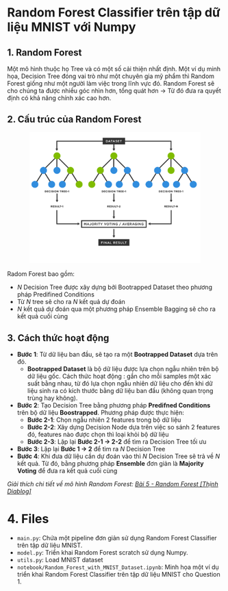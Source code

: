 # Random Forest Classifier trên tập dữ liệu MNIST với Numpy
## 1. Random Forest
Một mô hình thuộc họ Tree và có một số cải thiện nhất định. Một ví dụ minh họa, Decision Tree đóng vai trò như một chuyên gia mỹ phẩm thì Random Forest giống như một người làm việc trong lĩnh vực đó. Random Forest sẽ cho chúng ta được nhiều góc nhìn hơn, tổng quát hơn → Từ đó đưa ra quyết định có khả năng chính xác cao hơn.

## 2. Cấu trúc của Random Forest
<p align="center">
  <img src="https://github.com/nvsthinh/Interview_QAI/blob/main/data/Q1.png" width="400"/>
</p>

Radom Forest bao gồm:
- $N$ Decision Tree được xây dựng bởi Bootrapped Dataset theo phương pháp Predifined Conditions
- Từ $N$ tree sẽ cho ra $N$ kết quả dự đoán
- $N$ kết quả dự đoán qua một phương pháp Ensemble Bagging sẽ cho ra kết quả cuối cùng

## 3. Cách thức hoạt động
- **Bước 1**: Từ dữ liệu ban đầu, sẽ tạo ra một **Bootrapped Dataset** dựa trên đó.
    - **Bootrapped Dataset** là bộ dữ liệu được lựa chọn ngẫu nhiên trên bộ dữ liệu gốc. Cách thức hoạt động : gắn cho mỗi samples một xác suất bằng nhau, từ đó lựa chọn ngẫu nhiên dữ liệu cho đến khi dữ liệu sinh ra có kích thước bằng dữ liệu ban đầu (không quan trọng trùng hay không).
- **Bước 2**: Tạo Decision Tree bằng phương pháp **Predifned Conditions** trên bộ dữ liệu **Boostrapped**. Phương pháp được thực hiện:
    - **Bước 2-1**: Chọn ngẫu nhiên 2 features trong bộ dữ liệu
    - **Bước 2-2**: Xây dựng Decision Node dựa trên việc so sánh 2 features đó, features nào được chọn thì loại khỏi bộ dữ liệu
    - **Bước 2-3**: Lặp lại **Bước 2-1 → 2-2** để tìm ra Decision Tree tối ưu
- **Bước 3**: Lặp lại **Bước 1 → 2** để tìm ra $N$  Decision Tree
- **Bước 4**: Khi đưa dữ liệu cần dự đoán vào thì $N$ Decision Tree sẽ trả về $N$ kết quả. Từ đó, bằng phương pháp **Ensemble** đơn giản là **Majority Voting** để đưa ra kết quả cuối cùng


*Giải thích chi tiết về mô hình Random Forest: [Bài 5 - Random Forest [Thịnh Diablog]](https://flowery-fairy-f0d.notion.site/B-i-5-Random-Forest-d39ed94c6c1240c0b87f1708e5358f12?pvs=4)*

# 4. Files
- `main.py`: Chứa một pipeline đơn giản sử dụng Random Forest Classifier trên tập dữ liệu MNIST.
- `model.py`: Triển khai Random Forest scratch sử dụng Numpy.
- `utils.py`: Load MNIST dataset
- `notebook/Random_Forest_with_MNIST_Dataset.ipynb`: Minh họa một ví dụ triển khai Random Forest Classifier trên tập dữ liệu MNIST cho Question 1.